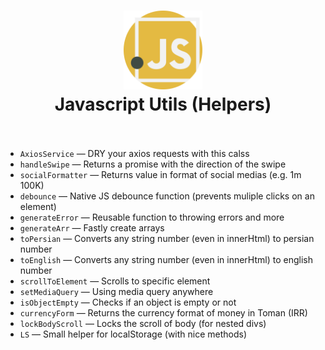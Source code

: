 <div align="center">
  <h1>
    <img src="./javascript.svg" alt='js-icon' height="25%" width="25%"/>
    <br />
   Javascript Utils (Helpers)
    <br />
    <br />
  </h1>
</div>

- `AxiosService` &mdash; DRY your axios requests  with this calss
- `handleSwipe` &mdash; Returns a promise with the direction of the swipe
- `socialFormatter` &mdash; Returns value in format of social medias (e.g. 1m 100K)
- `debounce` &mdash; Native JS debounce function (prevents muliple clicks on an element)
- `generateError` &mdash; Reusable function to throwing errors and more
- `generateArr` &mdash; Fastly create arrays
- `toPersian` &mdash; Converts any string number (even in innerHtml) to persian number
- `toEnglish` &mdash; Converts any string number (even in innerHtml) to english number
- `scrollToElement` &mdash; Scrolls to specific element
- `setMediaQuery` &mdash; Using media query anywhere
- `isObjectEmpty` &mdash; Checks if an object is empty or not
- `currencyForm` &mdash; Returns the currency format of money in Toman (IRR)
- `lockBodyScroll` &mdash; Locks the scroll of body (for nested divs)
- `LS` &mdash; Small helper for localStorage (with nice methods)

